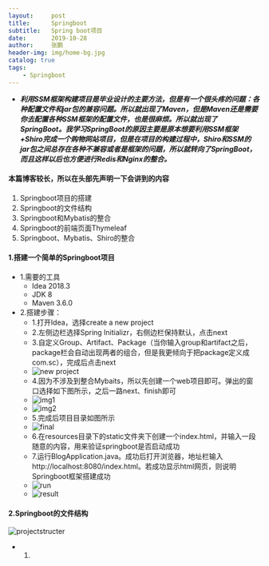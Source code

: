 ```yaml
---
layout:     post 
title:      Springboot
subtitle:   Spring boot项目
date:       2019-10-28
author:     张鹏
header-img: img/home-bg.jpg
catalog: true   
tags:                         
    - Springboot
---
```


- ***利用SSM框架构建项目是毕业设计的主要方法，但是有一个很头疼的问题：各种配置文件和jar包的兼容问题。所以就出现了Maven，但是Maven还是需要你去配置各种SSM框架的配置文件，也是很麻烦。所以就出现了SpringBoot。我学习SpringBoot的原因主要是原本想要利用SSM框架+Shiro完成一个购物网站项目，但是在项目的构建过程中，Shiro和SSM的jar包之间总存在各种不兼容或者是框架的问题，所以就转向了SpringBoot，而且这样以后也方便进行Redis和Nginx的整合。***

#### 本篇博客较长，所以在头部先声明一下会讲到的内容
1. Springboot项目的搭建
2. Springboot的文件结构
3. Springboot和Mybatis的整合
4. Springboot的前端页面Thymeleaf
5. Springboot、Mybatis、Shiro的整合

#### 1.搭建一个简单的Springboot项目

- 1.需要的工具
   - Idea 2018.3
   - JDK 8
   - Maven 3.6.0
- 2.搭建步骤：
   - 1.打开Idea，选择create a new project
   - 2.左侧边栏选择Spring Initializr，右侧边栏保持默认，点击next
   - 3.自定义Group、Artifact、Package（当你输入group和artifact之后，package栏会自动出现两者的组合，但是我更倾向于把package定义成com.sc），完成后点击next
   - ![new project](https://github.com/Jokerboozp/Jokerboozp.github.io/raw/master/img/%E6%89%B9%E6%B3%A8%202019-10-28%20133355.png)
   - 4.因为不涉及到整合Mybaits，所以先创建一个web项目即可。弹出的窗口选择如下图所示，之后一路next、finish即可
   - ![img1](https://github.com/Jokerboozp/Jokerboozp.github.io/raw/master/img/%E6%89%B9%E6%B3%A8%202019-10-28%20133847.png)
   - ![img2](https://github.com/Jokerboozp/Jokerboozp.github.io/raw/master/img/%E6%89%B9%E6%B3%A8%202019-10-28%20133909.png)
   - 5.完成后项目目录如图所示
   - ![final](https://github.com/Jokerboozp/Jokerboozp.github.io/raw/master/img/%E6%89%B9%E6%B3%A8%202019-10-28%20134313.png)
   - 6.在resources目录下的static文件夹下创建一个index.html，并输入一段随意的内容，用来验证springboot是否启动成功
   - 7.运行BlogApplication.java。成功后打开浏览器，地址栏输入http://localhost:8080/index.html。若成功显示html网页，则说明Springboot框架搭建成功
   - ![run](https://github.com/Jokerboozp/Jokerboozp.github.io/raw/master/img/%E6%89%B9%E6%B3%A8%202019-10-28%20134555.png)
   - ![result](https://github.com/Jokerboozp/Jokerboozp.github.io/raw/master/img/%E6%89%B9%E6%B3%A8%202019-10-28%20135545.png)

#### 2.Springboot的文件结构

![projectstructer](https://github.com/Jokerboozp/Jokerboozp.github.io/raw/master/img/%E6%89%B9%E6%B3%A8%202019-10-28%20134313.png)

- 1.

